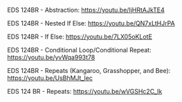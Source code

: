 EDS 124BR - Abstraction:
https://youtu.be/IjHRtAJkTE4




EDS 124BR - Nested If Else:
https://youtu.be/QN7xLtHJrPA




EDS 124BR - If Else:
https://youtu.be/7LX05oKLotE




EDS 124BR - Conditional Loop/Conditional Repeat:
https://youtu.be/yvWqa993t78




EDS 124BR - Repeats (Kangaroo, Grasshopper, and Bee):
https://youtu.be/UsBhMJt_lec




EDS 124 BR - Repeats: 
https://youtu.be/wVGSHc2C_Ik

